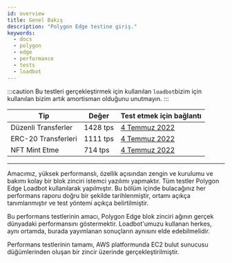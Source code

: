 ```yaml
---
id: overview
title: Genel Bakış
description: "Polygon Edge testine giriş."
keywords:
  - docs
  - polygon
  - edge
  - performance
  - tests
  - loadbot
---
```

:::caution
Bu testleri gerçekleştirmek için kullanılan `loadbot`bizim için kullanılan bizim artık amortisman olduğunu unutmayın.
:::

| Tip | Değer | Test etmek için bağlantı |
| ---- | ----- | ------------ |
| Düzenli Transferler | 1428 tps | [4 Temmuz 2022](test-history/test-2022-07-04.md#results-of-eoa-to-eoa-transfers) |
| ERC-20 Transferleri | 1111 tps | [4 Temmuz 2022](test-history/test-2022-07-04.md#results-of-erc20-token-transfers) |
| NFT Mint Etme | 714 tps | [4 Temmuz 2022](test-history/test-2022-07-04.md#results-of-erc721-token-minting) |

---

Amacımız, yüksek performanslı, özellik açısından zengin ve kurulumu ve bakımı kolay bir blok zinciri istemci yazılımı yapmaktır.
Tüm testler Polygon Edge Loadbot kullanılarak yapılmıştır.
Bu bölüm içinde bulacağınız her performans raporu doğru bir şekilde tarihlenmiştir, ortamı açıkça tanımlanmıştır ve test yöntemi açıkça belirtilmiştir.

Bu performans testlerinin amacı, Polygon Edge blok zinciri ağının gerçek dünyadaki performansını göstermektir.
Loadbot'umuzu kullanan herkes, aynı ortamda, burada yayımlanan sonuçların aynısını elde edebilmelidir.

Performans testlerinin tamamı, AWS platformunda EC2 bulut sunucusu düğümlerinden oluşan bir zincir üzerinde gerçekleştirilmiştir.